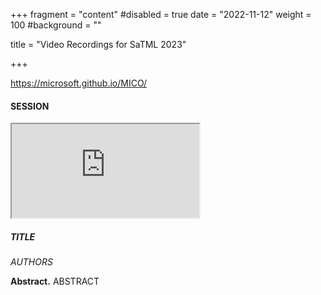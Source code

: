 +++ 
fragment = "content" 
#disabled = true 
date = "2022-11-12" 
weight = 100
#background = ""

title = "Video Recordings for SaTML 2023"

+++

https://microsoft.github.io/MICO/

<div class="card mt-4 mb-4">
		  <div class="card-header">
		    <h4 class="mb-0">SESSION</h4>
		  </div>
		  <div class="card-body">
		  	<div class="row">
   				<div class="col-3">
   					<div class="embed-responsive embed-responsive-16by9">
					  <iframe class="embed-responsive-item" src="https://www.youtube.com/embed/YOUTUBE" allowfullscreen></iframe>
					</div>
				</div>		
				<div class="col-9"> 
					<h5 class="mt-0 mb-1">TITLE <span class="badge bg-danger rounded-pill"><a href="https://openreview.net/forum?id=1KE7TlU4bOt" target="_blank" style="text-decoration: none; color: white;">OpenReview</a></span></h5>
					<p><i>AUTHORS</i></p>
					<div><b>Abstract.</b> ABSTRACT</div>
				</div> 
		  	</div>
		  </div>
		</div>